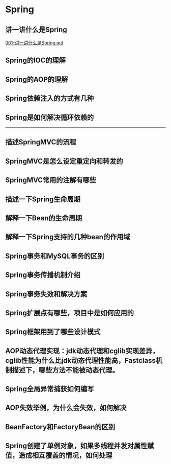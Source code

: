 # Spring

## 讲一讲什么是Spring

 [001-讲一讲什么是Spring.md](001-讲一讲什么是Spring.md) 

## Spring的IOC的理解

## Spring的AOP的理解

## Spring依赖注入的方式有几种

## Spring是如何解决循环依赖的

----

## 描述SpringMVC的流程

## SpringMVC是怎么设定重定向和转发的

## SpringMVC常用的注解有哪些

## 描述一下Spring生命周期

## 解释一下Bean的生命周期

## 解释一下Spring支持的几种bean的作用域

## Spring事务和MySQL事务的区别

## Spring事务传播机制介绍

## Spring事务失效和解决方案

## Spring扩展点有哪些，项目中是如何应用的

## Spring框架用到了哪些设计模式

## AOP动态代理实现：jdk动态代理和cglib实现差异，cglib性能为什么比jdk动态代理性能高，Fastclass机制描述下，哪些方法不能被动态代理。

## Spring全局异常捕获如何编写

## AOP失效举例，为什么会失效，如何解决

## BeanFactory和FactoryBean的区别

## Spring创建了单例对象，如果多线程并发对属性赋值，造成相互覆盖的情况，如何处理



